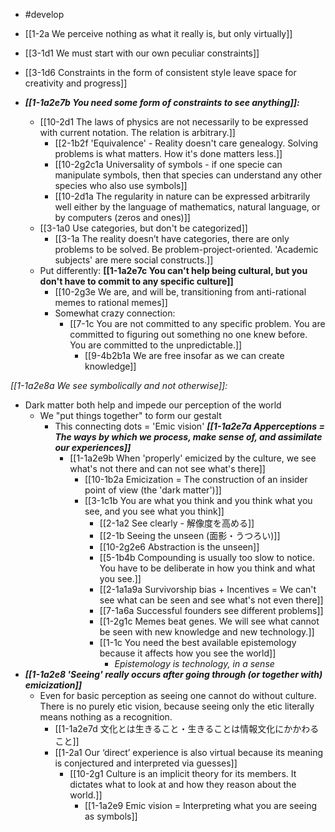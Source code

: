 - #develop

- [[1-2a We perceive nothing as what it really is, but only virtually]]
- [[3-1d1 We must start with our own peculiar constraints]]
- [[3-1d6 Constraints in the form of consistent style leave space for creativity and progress]]

- ***[[1-1a2e7b You need some form of constraints to see anything]]:***
	- [[10-2d1 The laws of physics are not necessarily to be expressed with current notation. The relation is arbitrary.]]
		- [[2-1b2f 'Equivalence' - Reality doesn't care genealogy. Solving problems is what matters. How it's done matters less.]]
		- [[10-2g2c1a Universality of symbols - if one specie can manipulate symbols, then that species can understand any other species who also use symbols]]
		- [[10-2d1a The regularity in nature can be expressed arbitrarily well either by the language of mathematics, natural language, or by computers (zeros and ones)]]
	- [[3-1a0 Use categories, but don't be categorized]]
		- [[3-1a The reality doesn’t have categories, there are only problems to be solved. Be problem-project-oriented. 'Academic subjects' are mere social constructs.]]
	- Put differently: **[[1-1a2e7c You can't help being cultural, but you don't have to commit to any specific culture]]**
		- [[10-2g3e We are, and will be, transitioning from anti-rational memes to rational memes]]
		- Somewhat crazy connection:
			- [[7-1c You are not committed to any specific problem. You are committed to figuring out something no one knew before. You are committed to the unpredictable.]]
				- [[9-4b2b1a We are free insofar as we can create knowledge]]

*[[1-1a2e8a We see symbolically and not otherwise]]:*
- Dark matter both help and impede our perception of the world
	- We "put things together" to form our gestalt
		- This connecting dots = 'Emic vision'
			***[[1-1a2e7a Apperceptions = The ways by which we process, make sense of, and assimilate our experiences]]***
			- [[1-1a2e9b When 'properly' emicized by the culture, we see what's not there and can not see what's there]]
				- [[10-1b2a Emicization = The construction of an insider point of view (the 'dark matter')]]
				- [[3-1c1b You are what you think and you think what you see, and you see what you think]]
					- [[2-1a2 See clearly - 解像度を高める]]
					- [[2-1b Seeing the unseen (面影・うつろい)]]
					- [[10-2g2e6 Abstraction is the unseen]]
					- [[5-1b4b Compounding is usually too slow to notice. You have to be deliberate in how you think and what you see.]]
					- [[2-1a1a9a Survivorship bias + Incentives = We can't see what can be seen and see what's not even there]]
					- [[7-1a6a Successful founders see different problems]]
					- [[1-2g1c Memes beat genes. We will see what cannot be seen with new knowledge and new technology.]]
					- [[1-1c You need the best available epistemology because it affects how you see the world]] 
						- *Epistemology is technology, in a sense*
- ***[[1-1a2e8 'Seeing' really occurs after going through (or together with) emicization]]***
	- Even for basic perception as seeing one cannot do without culture. There is no purely etic vision, because seeing only the etic literally means nothing as a recognition. 
		- [[1-1a2e7d 文化とは生きること・生きることは情報文化にかかわること]]
		- [[1-2a1 Our ‘direct’ experience is also virtual because its meaning is conjectured and interpreted via guesses]]
			- [[10-2g1 Culture is an implicit theory for its members. It dictates what to look at and how they reason about the world.]]
				- [[1-1a2e9 Emic vision = Interpreting what you are seeing as symbols]]